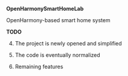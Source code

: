 **OpenHarmonySmartHomeLab**

OpenHarmony-based smart home system

**TODO**

4. The project is newly opened and simplified
   
6. The code is eventually normalized
   
8. Remaining features
